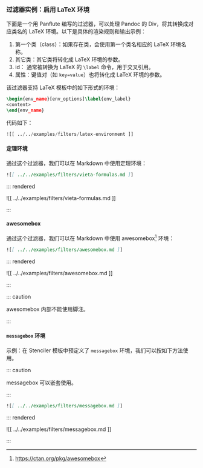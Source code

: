 ### 过滤器实例：启用 LaTeX 环境

下面是一个用 Panflute 编写的过滤器，可以处理 Pandoc 的 Div，将其转换成对应类名的 LaTeX 环境。以下是具体的渲染规则和输出示例：

1. 第一个类（class）：如果存在类，会使用第一个类名相应的 LaTeX 环境名称。
2. 其它类：其它类将转化成 LaTeX 环境的参数。
3. id： 通常被转换为 LaTeX 的 `\label` 命令，用于交叉引用。
4. 属性：键值对（如 `key=value`）也将转化成 LaTeX 环境的参数。

该过滤器支持 LaTeX 模板中的如下形式的环境：

```latex
\begin{env_name}[env_options]\label{env_label}
<content>
\end{env_name}
```

代码如下：

```python
![[ ../../examples/filters/latex-environment ]]
```

#### 定理环境

通过这个过滤器，我们可以在 Markdown 中使用定理环境：

```markdown
![[ ../../examples/filters/vieta-formulas.md ]]
```

::: rendered

![[ ../../examples/filters/vieta-formulas.md ]]

:::

#### awesomebox

通过这个过滤器，我们可以在 Markdown 中使用 awesomebox[^awesomebox] 环境：

[^awesomebox]: <https://ctan.org/pkg/awesomebox>

```markdown
![[ ../../examples/filters/awesomebox.md ]]
```

::: rendered

![[ ../../examples/filters/awesomebox.md ]]

:::

::: caution

awesomebox 内部不能使用脚注。

:::

#### `messagebox` 环境

示例：在 Stenciler 模板中预定义了 `messagebox` 环境，我们可以按如下方法使用。

::: caution

messagebox 可以嵌套使用。

:::

```markdown
![[ ../../examples/filters/messagebox.md ]]
```

::: rendered

![[ ../../examples/filters/messagebox.md ]]

:::

